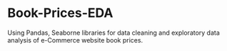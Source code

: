 # Book-Prices-EDA
Using Pandas, Seaborne libraries for data cleaning and exploratory data analysis of e-Commerce website book prices.
